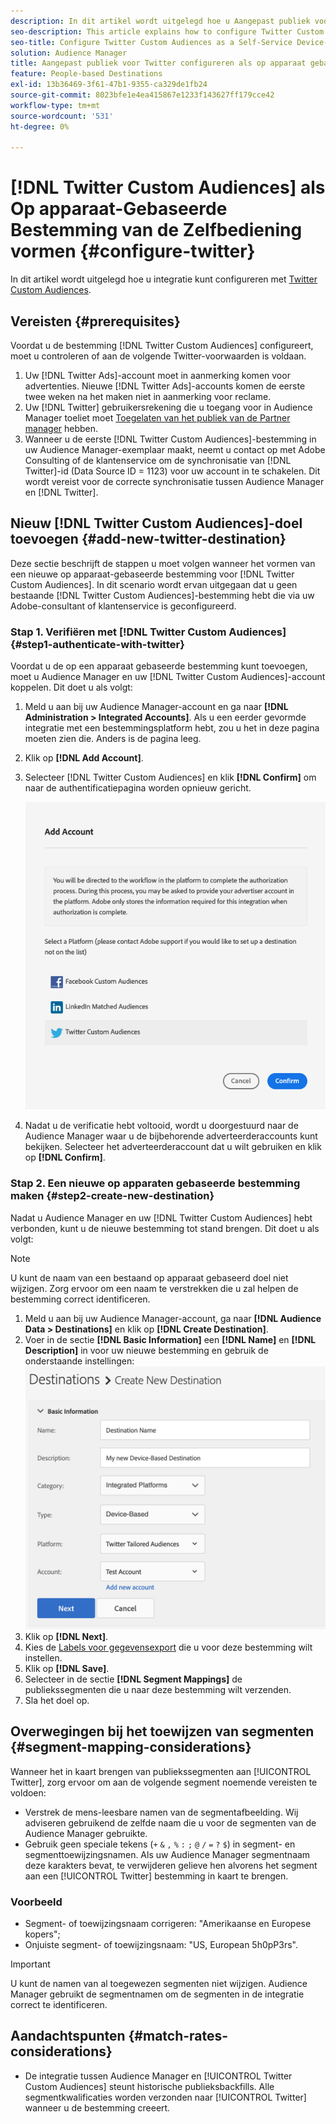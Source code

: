 ```yaml
---
description: In dit artikel wordt uitgelegd hoe u Aangepast publiek voor Twitter kunt configureren voor zowel nieuwe als bestaande integratie.
seo-description: This article explains how to configure Twitter Custom Audiences for both new and existing integrations.
seo-title: Configure Twitter Custom Audiences as a Self-Service Device-Based Destination
solution: Audience Manager
title: Aangepast publiek voor Twitter configureren als op apparaat gebaseerde zelfbediening
feature: People-based Destinations
exl-id: 13b36469-3f61-47b1-9355-ca329de1fb24
source-git-commit: 8023bfe1e4ea415867e1233f143627ff179cce42
workflow-type: tm+mt
source-wordcount: '531'
ht-degree: 0%

---
```


# [!DNL Twitter Custom Audiences] als Op apparaat-Gebaseerde Bestemming van de Zelfbediening vormen {#configure-twitter}

In dit artikel wordt uitgelegd hoe u integratie kunt configureren met [Twitter Custom Audiences](https://business.twitter.com/en/help/campaign-setup/campaign-targeting/custom-audiences.html).

## Vereisten {#prerequisites}

Voordat u de bestemming [!DNL Twitter Custom Audiences] configureert, moet u controleren of aan de volgende Twitter-voorwaarden is voldaan.

1. Uw [!DNL Twitter Ads]-account moet in aanmerking komen voor advertenties. Nieuwe [!DNL Twitter Ads]-accounts komen de eerste twee weken na het maken niet in aanmerking voor reclame.
2. Uw [!DNL Twitter] gebruikersrekening die u toegang voor in Audience Manager toeliet moet [Toegelaten van het publiek van de Partner manager](https://business.twitter.com/en/help/troubleshooting/multi-user-login-faq.html#accesslevels) hebben.
3. Wanneer u de eerste [!DNL Twitter Custom Audiences]-bestemming in uw Audience Manager-exemplaar maakt, neemt u contact op met Adobe Consulting of de klantenservice om de synchronisatie van [!DNL Twitter]-id (Data Source ID = 1123) voor uw account in te schakelen. Dit wordt vereist voor de correcte synchronisatie tussen Audience Manager en [!DNL Twitter].

## Nieuw [!DNL Twitter Custom Audiences]-doel toevoegen {#add-new-twitter-destination}

Deze sectie beschrijft de stappen u moet volgen wanneer het vormen van een nieuwe op apparaat-gebaseerde bestemming voor [!DNL Twitter Custom Audiences]. In dit scenario wordt ervan uitgegaan dat u geen bestaande [!DNL Twitter Custom Audiences]-bestemming hebt die via uw Adobe-consultant of klantenservice is geconfigureerd.

### Stap 1. Verifiëren met [!DNL Twitter Custom Audiences] {#step1-authenticate-with-twitter}

Voordat u de op een apparaat gebaseerde bestemming kunt toevoegen, moet u Audience Manager en uw [!DNL Twitter Custom Audiences]-account koppelen. Dit doet u als volgt:

1. Meld u aan bij uw Audience Manager-account en ga naar **[!DNL Administration > Integrated Accounts]**. Als u een eerder gevormde integratie met een bestemmingsplatform hebt, zou u het in deze pagina moeten zien die. Anders is de pagina leeg.
1. Klik op **[!DNL Add Account]**.
1. Selecteer [!DNL Twitter Custom Audiences] en klik **[!DNL Confirm]** om naar de authentificatiepagina worden opnieuw gericht.

   ![geïntegreerde platforms](assets/dbd-integrated-platforms.png)

1. Nadat u de verificatie hebt voltooid, wordt u doorgestuurd naar de Audience Manager waar u de bijbehorende adverteerderaccounts kunt bekijken. Selecteer het adverteerderaccount dat u wilt gebruiken en klik op **[!DNL Confirm]**.

### Stap 2. Een nieuwe op apparaten gebaseerde bestemming maken {#step2-create-new-destination}

Nadat u Audience Manager en uw [!DNL Twitter Custom Audiences] hebt verbonden, kunt u de nieuwe bestemming tot stand brengen. Dit doet u als volgt:

>[!NOTE]
>
>U kunt de naam van een bestaand op apparaat gebaseerd doel niet wijzigen. Zorg ervoor om een naam te verstrekken die u zal helpen de bestemming correct identificeren.

1. Meld u aan bij uw Audience Manager-account, ga naar **[!DNL Audience Data > Destinations]** en klik op **[!DNL Create Destination]**.
1. Voer in de sectie **[!DNL Basic Information]** een **[!DNL Name]** en **[!DNL Description]** in voor uw nieuwe bestemming en gebruik de onderstaande instellingen: ![setup](assets/dbd-new-basic.png)
1. Klik op **[!DNL Next]**.
1. Kies de [Labels voor gegevensexport](/help/using/features/data-export-controls.md#controls-labels) die u voor deze bestemming wilt instellen.
1. Klik op **[!DNL Save]**.
1. Selecteer in de sectie **[!DNL Segment Mappings]** de publiekssegmenten die u naar deze bestemming wilt verzenden.
1. Sla het doel op.

## Overwegingen bij het toewijzen van segmenten {#segment-mapping-considerations}

Wanneer het in kaart brengen van publiekssegmenten aan [!UICONTROL Twitter], zorg ervoor om aan de volgende segment noemende vereisten te voldoen:

* Verstrek de mens-leesbare namen van de segmentafbeelding. Wij adviseren gebruikend de zelfde naam die u voor de segmenten van de Audience Manager gebruikte.
* Gebruik geen speciale tekens (`+` `&` `,` `%` `:` `;` `@` `/` `=` `?` `$`) in segment- en segmenttoewijzingsnamen. Als uw Audience Manager segmentnaam deze karakters bevat, te verwijderen gelieve hen alvorens het segment aan een [!UICONTROL Twitter] bestemming in kaart te brengen.

### Voorbeeld

* Segment- of toewijzingsnaam corrigeren: &quot;Amerikaanse en Europese kopers&quot;;
* Onjuiste segment- of toewijzingsnaam: &quot;US, European 5h0pP3rs&quot;.

>[!IMPORTANT]
>
>U kunt de namen van al toegewezen segmenten niet wijzigen. Audience Manager gebruikt de segmentnamen om de segmenten in de integratie correct te identificeren.

## Aandachtspunten {#match-rates-considerations}

* De integratie tussen Audience Manager en [!UICONTROL Twitter Custom Audiences] steunt historische publieksbackfills. Alle segmentkwalificaties worden verzonden naar [!UICONTROL Twitter] wanneer u de bestemming creeert.
